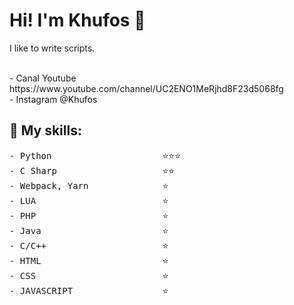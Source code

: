 # Hi! I'm Khufos 👋

I like to write scripts.

<p>
   <br/>
- Canal Youtube https://www.youtube.com/channel/UC2ENO1MeRjhd8F23d5068fg <br/>
- Instagram  @Khufos
</p>

## :rocket: My skills:

<pre>
- Python                     ⭐️⭐️⭐️
- C Sharp                    ⭐️⭐️
- Webpack, Yarn              ⭐️
- LUA                        ⭐️
- PHP                        ⭐
- Java                       ⭐️
- C/C++                      ⭐️
- HTML                       ⭐️
- CSS                        ⭐️
- JAVASCRIPT                 ⭐️
</pre>
